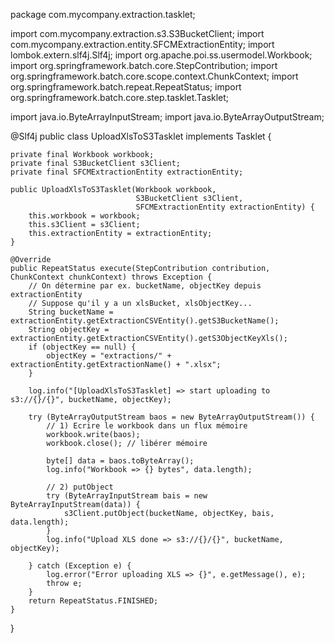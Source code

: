 package com.mycompany.extraction.tasklet;

import com.mycompany.extraction.s3.S3BucketClient;
import com.mycompany.extraction.entity.SFCMExtractionEntity;
import lombok.extern.slf4j.Slf4j;
import org.apache.poi.ss.usermodel.Workbook;
import org.springframework.batch.core.StepContribution;
import org.springframework.batch.core.scope.context.ChunkContext;
import org.springframework.batch.repeat.RepeatStatus;
import org.springframework.batch.core.step.tasklet.Tasklet;

import java.io.ByteArrayInputStream;
import java.io.ByteArrayOutputStream;

@Slf4j
public class UploadXlsToS3Tasklet implements Tasklet {

    private final Workbook workbook;
    private final S3BucketClient s3Client;
    private final SFCMExtractionEntity extractionEntity;

    public UploadXlsToS3Tasklet(Workbook workbook,
                                S3BucketClient s3Client,
                                SFCMExtractionEntity extractionEntity) {
        this.workbook = workbook;
        this.s3Client = s3Client;
        this.extractionEntity = extractionEntity;
    }

    @Override
    public RepeatStatus execute(StepContribution contribution, ChunkContext chunkContext) throws Exception {
        // On détermine par ex. bucketName, objectKey depuis extractionEntity
        // Suppose qu'il y a un xlsBucket, xlsObjectKey...
        String bucketName = extractionEntity.getExtractionCSVEntity().getS3BucketName();
        String objectKey = extractionEntity.getExtractionCSVEntity().getS3ObjectKeyXls(); 
        if (objectKey == null) {
            objectKey = "extractions/" + extractionEntity.getExtractionName() + ".xlsx";
        }

        log.info("[UploadXlsToS3Tasklet] => start uploading to s3://{}/{}", bucketName, objectKey);

        try (ByteArrayOutputStream baos = new ByteArrayOutputStream()) {
            // 1) Ecrire le workbook dans un flux mémoire
            workbook.write(baos);
            workbook.close(); // libérer mémoire

            byte[] data = baos.toByteArray();
            log.info("Workbook => {} bytes", data.length);

            // 2) putObject
            try (ByteArrayInputStream bais = new ByteArrayInputStream(data)) {
                s3Client.putObject(bucketName, objectKey, bais, data.length);
            }
            log.info("Upload XLS done => s3://{}/{}", bucketName, objectKey);

        } catch (Exception e) {
            log.error("Error uploading XLS => {}", e.getMessage(), e);
            throw e;
        }
        return RepeatStatus.FINISHED;
    }
}

